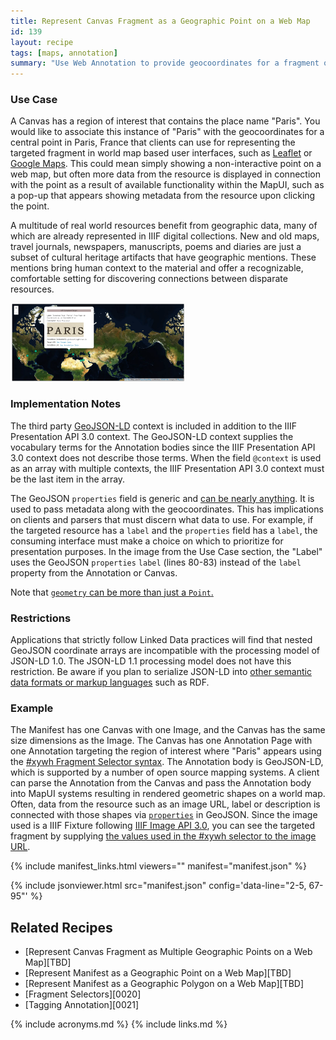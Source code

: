 ```yaml
---
title: Represent Canvas Fragment as a Geographic Point on a Web Map
id: 139
layout: recipe
tags: [maps, annotation]
summary: "Use Web Annotation to provide geocoordinates for a fragment of a IIIF Presentation API 3.0 Canvas."
---
```


### Use Case 
A Canvas has a region of interest that contains the place name "Paris". You would like to associate this instance of "Paris" with the geocoordinates for a central point in Paris, France that clients can use for representing the targeted fragment in world map based user interfaces, such as [Leaflet](https://leafletjs.com/examples/geojson/) or [Google Maps](https://developers.google.com/maps/documentation/javascript/importing_data). This could mean simply showing a non-interactive point on a web map, but often more data from the resource is displayed in connection with the point as a result of available functionality within the MapUI, such as a pop-up that appears showing metadata from the resource upon clicking the point.

A multitude of real world resources benefit from geographic data, many of which are already represented in IIIF digital collections. New and old maps, travel journals, newspapers, manuscripts, poems and diaries are just a subset of cultural heritage artifacts that have geographic mentions. These mentions bring human context to the material and offer a recognizable, comfortable setting for discovering connections between disparate resources.

<img onclick="showBigImage()" style="max-height: 125px" src="./images/leaflet_example.png" />

### Implementation Notes
The third party [GeoJSON-LD](https://geojson.org/geojson-ld/) context is included in addition to the IIIF Presentation API 3.0 context. The GeoJSON-LD context supplies the vocabulary terms for the Annotation bodies since the IIIF Presentation API 3.0 context does not describe those terms. When the field `@context` is used as an array with multiple contexts, the IIIF Presentation API 3.0 context must be the last item in the array.

The GeoJSON `properties` field is generic and [can be nearly anything](https://tools.ietf.org/html/rfc7946#section-3.2). It is used to pass metadata along with the geocoordinates. This has implications on clients and parsers that must discern what data to use. For example, if the targeted resource has a `label` and the `properties` field has a `label`, the consuming interface must make a choice on which to prioritize for presentation purposes. In the image from the Use Case section, the "Label" uses the GeoJSON `properties` `label` (lines 80-83) instead of the `label` property from the Annotation or Canvas.

Note that [`geometry` can be more than just a `Point`.](https://tools.ietf.org/html/rfc7946#section-3.1)

### Restrictions
Applications that strictly follow Linked Data practices will find that nested GeoJSON coordinate arrays are incompatible with the processing model of JSON-LD 1.0. The JSON-LD 1.1 processing model does not have this restriction. Be aware if you plan to serialize JSON-LD into [other semantic data formats or markup languages](https://www.w3.org/TR/json-ld11/#relationship-to-other-linked-data-formats) such as RDF.  

### Example
The Manifest has one Canvas with one Image, and the Canvas has the same size dimensions as the Image. The Canvas has one Annotation Page with one Annotation targeting the region of interest where "Paris" appears using the [#xywh Fragment Selector syntax](https://www.w3.org/TR/annotation-model/#fragment-selector). The Annotation body is GeoJSON-LD, which is supported by a number of open source mapping systems. A client can parse the Annotation from the Canvas and pass the Annotation body into MapUI systems resulting in rendered geometric shapes on a world map. Often, data from the resource such as an image URL, label or description is connected with those shapes via [`properties`](https://tools.ietf.org/html/rfc7946#section-3.2) in GeoJSON. Since the image used is a IIIF Fixture following [IIIF Image API 3.0](https://iiif.io/api/image/3.0/), you can see the targeted fragment by supplying [the values used in the #xywh selector to the image URL](https://iiif.io/api/image/3.0/example/reference/59d09e6773341f28ea166e9f3c1e674f-gallica_ark_12148_bpt6k1526005v_f20/1300,3370,250,100/max/0/default.jpg).  

{% include manifest_links.html viewers="" manifest="manifest.json" %}

{% include jsonviewer.html src="manifest.json" config='data-line="2-5, 67-95"' %}

## Related Recipes
* [Represent Canvas Fragment as Multiple Geographic Points on a Web Map][TBD]
* [Represent Manifest as a Geographic Point on a Web Map][TBD]
* [Represent Manifest as a Geographic Polygon on a Web Map][TBD]
* [Fragment Selectors][0020]
* [Tagging Annotation][0021]

{% include acronyms.md %}
{% include links.md %}

<div id="bigImage">
	<h4 style="color:white;"> Click Image to Close </h4>
	<img onclick="hideBigImage()" style="max-height: 100%; max-width: 100%;" src="./images/leaflet_example.png" />
</div>

<style>
	#bigImage{
		position: fixed;
		top: 0;
		left : 0;
		height : 100em;
		width: 100%;
		background-color: rgba(0,0,0,.8);
		display:none;
		text-align: center;
		padding-top: 4px;
	}
	img{
		cursor: pointer;
	}
</style>

<script type="text/javascript">
	function showBigImage(){
		document.getElementById("bigImage").style.display = "block"
	}
	function hideBigImage(){
		document.getElementById("bigImage").style.display = "none"
	}
</script>
